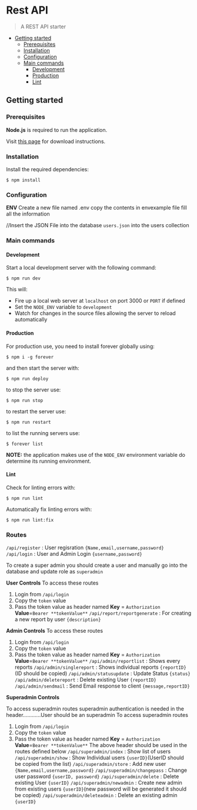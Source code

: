 # Rest API <!-- omit in toc -->

> A REST API starter

- [Getting started](#getting-started)
  - [Prerequisites](#prerequisites)
  - [Installation](#installation)
  - [Configuration](#configuration)
  - [Main commands](#main-commands)
    - [Development](#development)
    - [Production](#production)
    - [Lint](#lint)

## Getting started

### Prerequisites

**Node.js** is required to run the application.

Visit [this page](https://nodejs.org/en/download/) for download instructions.

### Installation

Install the required dependencies:

`$ npm install`

### Configuration

**ENV**
Create a new file named .env
copy the contents in envexample file
fill all the information

//Insert the JSON File into the database `users.json` into the users collection

### Main commands

#### Development

Start a local development server with the following command:

`$ npm run dev`

This will:

- Fire up a local web server at `localhost` on port 3000 or `PORT` if defined
- Set the `NODE_ENV` variable to `development`
- Watch for changes in the source files allowing the server to reload
  automatically

#### Production

For production use, you need to install forever globally using:

`$ npm i -g forever`

and then start the server with:

`$ npm run deploy`

to stop the server use:

`$ npm run stop`

to restart the server use:

`$ npm run restart`

to list the running servers use:

`$ forever list`

**NOTE:** the application makes use of the `NODE_ENV` environment variable do
determine its running environment.

#### Lint

Check for linting errors with:

`$ npm run lint`

Automatically fix linting errors with:

`$ npm run lint:fix`

### Routes

`/api/register` : User regisration `{Name,email,username,password}`
`/api/login` : User and Admin Login `{username,password}`

To create a super admin you should create a user and manually go into the database and update role as `superadmin`

**User Controls**
To access these routes

1. Login from `/api/login`
2. Copy the `token` value
3. Pass the token value as header named **Key** = `Authorization` **Value**=`Bearer **tokenValue**`
   `/api/report/reportgenerate` : For creating a new report by user `{description}`

**Admin Controls**
To access these routes

1. Login from `/api/login`
2. Copy the `token` value
3. Pass the token value as header named **Key** = `Authorization` **Value**=`Bearer **tokenValue**`
   `/api/admin/reportlist` : Shows every reports
   `/api/admin/singlereport` : Shows individual reports `{reportID}`(ID should be copied)
   `/api/admin/statusupdate` : Update Status `{status}`
   `/api/admin/deletereport` : Delete existing User `{reportID}`
   `/api/admin/sendmail` : Send Email response to client `{message,reportID}`

**Superadmin Controls**

To access superadmin routes superadmin authentication is needed in the header............User should be an superadmin
To access superadmin routes

1. Login from `/api/login`
2. Copy the `token` value
3. Pass the token value as header named **Key** = `Authorization` **Value**=`Bearer **tokenValue**`
   The above header should be used in the routes defined below
   `/api/superadmin/index` : Show list of users
   `/api/superadmin/show` : Show Individual users `{userID}`(UserID should be copied from the list)
   `/api/superadmin/store` : Add new user `{Name,email,username,password}`
   `/api/superadmin/changepass` : Change user password `{userID, password}`
   `/api/superadmin/delete` : Delete existing User `{userID}`
   `/api/superadmin/newadmin` : Create new admin from existing users `{userID}`(new password will be generated it should be copied)
   `/api/superadmin/deleteadmin` : Delete an existing admin `{userID}`
